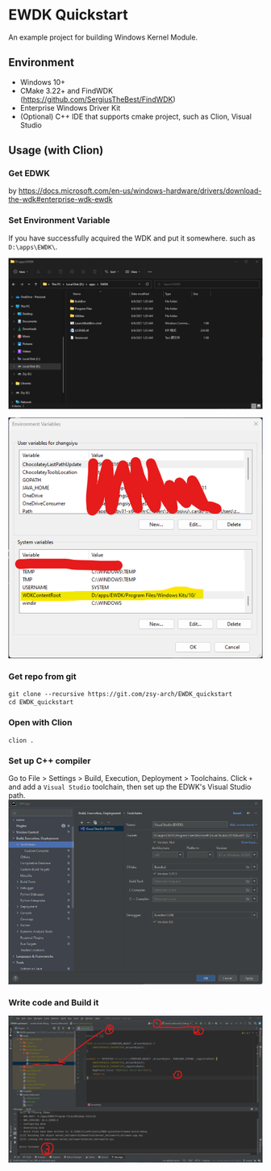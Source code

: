 # EWDK Quickstart

An example project for building Windows Kernel Module.

## Environment

* Windows 10+
* CMake 3.22+ and FindWDK (https://github.com/SergiusTheBest/FindWDK)
* Enterprise Windows Driver Kit
* (Optional) C++ IDE that supports cmake project, such as Clion, Visual Studio

## Usage (with Clion)

### Get EDWK

by https://docs.microsoft.com/en-us/windows-hardware/drivers/download-the-wdk#enterprise-wdk-ewdk

### Set Environment Variable

If you have successfully acquired the WDK and put it somewhere.
such as `D:\apps\EWDK\`.

![](assets\pictures\pic2.png)

![](assets\pictures\pic1.png)

### Get repo from git
```shell
git clone --recursive https://git.com/zsy-arch/EWDK_quickstart
cd EWDK_quickstart 
```

### Open with Clion
```shell
clion .
```

### Set up C++ compiler

Go to File > Settings > Build, Execution, Deployment > Toolchains.
Click `+` and add a `Visual Studio` toolchain, then set up the EDWK's Visual Studio path.
![](assets\pictures\pic3.png)

### Write code and Build it

![](assets\pictures\pic4.png)
